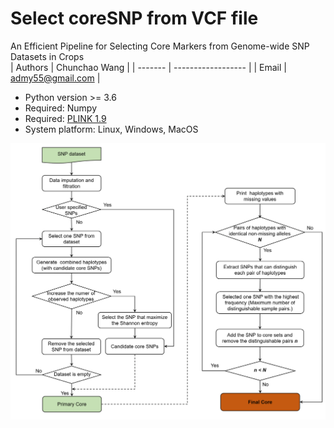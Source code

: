 # Select coreSNP from VCF file
An Efficient Pipeline for Selecting Core Markers from Genome-wide SNP Datasets in Crops
<br>
| Authors | Chunchao Wang      |
| ------- | ------------------ |
| Email   | admy55@gmail.com   |

* Python version >= 3.6
* Required: Numpy
* Required: [PLINK 1.9](https://www.cog-genomics.org/plink/)
* System platform: Linux, Windows, MacOS

![](images/pipeline.png)

<br>

